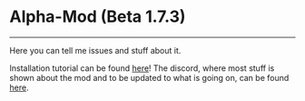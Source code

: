 # Alpha-Mod (Beta 1.7.3)
--------------------------
Here you can tell me issues and stuff about it.

Installation tutorial can be found [here](https://github.com/MrLordSith/Alpha-Mod/wiki/Installing)!
The discord, where most stuff is shown about the mod and to be updated to what is going on, can be found [here](https://discord.gg/h45wxnE).
